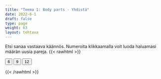 ```yaml
---
title: "Teema 1: Body parts - Yhdistä"
date: 2022-6-1
draft: false
type: page
weight: 63
layout: tehtava
---
```

Etsi sanaa vastaava käännös. Numeroita klikkaamalla voit luoda haluamasi määrän uusia pareja.
{{< rawhtml >}}
<link rel="stylesheet" type="text/css" href="/css/yhdistely.css"/>
<div id="nappulat">
    <button id="kuusi">
    6
    </button>
    <button id="yhdeksän">
    9
    </button>
    <button id="kakstoista">
    12
    </button>
    </div>
<div id="tehtava" class="grid grid-cols-2">
 <div><ul id="terms"> </ul></div>
 <div><ul id="defs"> </ul></div>

</div>

<script> 
 
 //Execute a JavaScript immediately after a page has been loaded
window.onload = function() {

  //Data for terms and definitions. This can be stored in a separate .js file, in a JSON file or here in the main file
   var data = {
    terms: [{
     index: 0, text: 'beard'
}, { index: 1, text: 'cheek'
}, { index: 2, text: 'chin'
}, { index: 3, text: 'dimple'
}, { index: 4, text: 'earlobe'
}, { index: 5, text: 'eyebrow'
}, { index: 6, text: 'eyelashes'
}, { index: 7, text: 'eyelid'
}, { index: 8, text: 'forehead'
}, { index: 9, text: 'freckle'
}, { index: 10, text: 'gums'
}, { index: 11, text: 'jaw'
}, { index: 12, text: 'lip'
}, { index: 13, text: 'mole'
}, { index: 14, text: 'moustache'
}, { index: 15, text: 'mouth'
}, { index: 16, text: 'neck'
}, { index: 17, text: 'nostril'
}, { index: 18, text: 'scar'
}, { index: 19, text: 'sideburns'
}, { index: 20, text: 'stubble'
}, { index: 21, text: 'teeth'
}, { index: 22, text: 'temple'
}, { index: 23, text: 'throat'
}, { index: 24, text: 'tongue'
}, { index: 25, text: 'cuticles'
}, { index: 26, text: 'fingernail'
}, { index: 27, text: 'fist'
}, { index: 28, text: 'index finger'
}, { index: 29, text: 'knuckles'
}, { index: 30, text: 'middle finger'
}, { index: 31, text: 'palm'
}, { index: 32, text: 'pinky, little finger'
}, { index: 33, text: 'ring finger'
}, { index: 34, text: 'thumb'
}, { index: 35, text: 'wrist'
}, { index: 36, text: 'abdomen'
}, { index: 37, text: 'ankle'
}, { index: 38, text: 'arm'
}, { index: 39, text: 'armpit'
}, { index: 40, text: 'back'
}, { index: 41, text: 'belly button'
}, { index: 42, text: 'breast'
}, { index: 43, text: 'buttocks'
}, { index: 44, text: 'calf'
}, { index: 45, text: 'chest'
}, { index: 46, text: 'elbow'
}, { index: 47, text: 'foot'
}, { index: 48, text: 'forearm'
}, { index: 49, text: 'groin'
}, { index: 50, text: 'hand'
}, { index: 51, text: 'heel'
}, { index: 52, text: 'hips'
}, { index: 53, text: 'knee'
}, { index: 54, text: 'leg'
}, { index: 55, text: 'nipple'
}, { index: 56, text: 'shin'
}, { index: 57, text: 'shoulder'
}, { index: 58, text: 'sole'
}, { index: 59, text: 'thigh'
}, { index: 60, text: 'toe'
}, { index: 61, text: 'waist'

},

    ],

  definitions: [{
    
     index: 0, text: 'parta'
}, { index: 1, text: 'poski'
}, { index: 2, text: 'leuankärki'
}, { index: 3, text: 'hymykuoppa'
}, { index: 4, text: 'korvannipukka'
}, { index: 5, text: 'kulmakarva'
}, { index: 6, text: 'silmäripset'
}, { index: 7, text: 'silmäluomi'
}, { index: 8, text: 'otsa'
}, { index: 9, text: 'pisama'
}, { index: 10, text: 'ikenet'
}, { index: 11, text: 'leuka'
}, { index: 12, text: 'huuli'
}, { index: 13, text: 'luomi'
}, { index: 14, text: 'viikset'
}, { index: 15, text: 'suu'
}, { index: 16, text: 'niska/kaula'
}, { index: 17, text: 'sierain'
}, { index: 18, text: 'arpi'
}, { index: 19, text: 'pulisongit'
}, { index: 20, text: 'sänki'
}, { index: 21, text: 'hampaat'
}, { index: 22, text: 'ohimo'
}, { index: 23, text: 'kurkku'
}, { index: 24, text: 'kieli'
}, { index: 25, text: 'kynsinauhat'
}, { index: 26, text: 'kynsi'
}, { index: 27, text: 'nyrkki'
}, { index: 28, text: 'etusormi'
}, { index: 29, text: 'rystyset'
}, { index: 30, text: 'keskisormi'
}, { index: 31, text: 'kämmen'
}, { index: 32, text: 'pikkusormi'
}, { index: 33, text: 'nimetön'
}, { index: 34, text: 'peukalo'
}, { index: 35, text: 'ranne'
}, { index: 36, text: 'vatsa'
}, { index: 37, text: 'nilkka'
}, { index: 38, text: 'käsivarsi'
}, { index: 39, text: 'kainalo'
}, { index: 40, text: 'selkä'
}, { index: 41, text: 'napa'
}, { index: 42, text: 'rinta'
}, { index: 43, text: 'pakarat'
}, { index: 44, text: 'pohje'
}, { index: 45, text: 'rintakehä'
}, { index: 46, text: 'kyynärpää'
}, { index: 47, text: 'jalka(terä)'
}, { index: 48, text: 'kyynärvarsi'
}, { index: 49, text: 'nivuset'
}, { index: 50, text: 'käsi'
}, { index: 51, text: 'kantapää'
}, { index: 52, text: 'lantio'
}, { index: 53, text: 'polvi'
}, { index: 54, text: 'jalka'
}, { index: 55, text: 'nänni'
}, { index: 56, text: 'sääri'
}, { index: 57, text: 'hartia, olkapää'
}, { index: 58, text: 'jalkapohja'
}, { index: 59, text: 'reisi'
}, { index: 60, text: 'varvas'
}, { index: 61, text: 'vyötärö'


},

    ],
    //this creates matches for indexes. This is a sort of an Answer Sheet
    pairs: {
      0: 0,
      1: 1,
      2: 2,
      3: 3,
      4: 4,
      5: 5,
      6: 6,
      7: 7,
      8: 8,
      9: 9,
      10: 10,
      11: 11,
      12: 12,
      13: 13,
      14: 14,
      15: 15,
      16: 16,
      17: 17,
      18: 18,
      19: 19,
      20: 20,
      21: 21,
      22: 22,
      23: 23,
      24: 24,
      25: 25,
      26: 26,
      27: 27,
      28: 28,
      29: 29,
      30: 30,
      31: 31,
      32: 32,
      33: 33,
      34: 34,
      35: 35,
      36: 36,
      37: 37,
      38: 38,
      39: 39,
      40: 40,
      41: 41,
      42: 42,
      43: 43,
      44: 44,
      45: 45,
      46: 46,
      47: 47,
      48: 48,
      49: 49,
      50: 50,
      51: 51,
      52: 52,
      53: 53,
      54: 54,
      55: 55,
      56: 56,
      57: 57,
      58: 58,
      59: 59,
      60: 60,
      61: 61,
    }
  };
    
for (var a=[],i=0;i<62;++i) a[i]=i;

function shufflee(array) {
  var tmp, current, top = array.length;
  if(top) while(--top) {
    current = Math.floor(Math.random() * (top + 1));
    tmp = array[current];
    array[current] = array[top];
    array[top] = tmp;
  }
  return array;
}

a = shufflee(a);
  

  var selectedTerm = null, //to make sure none is selected onload
    selectedDef = null,
    termsContainer = document.querySelector("#terms"), //list of terms
    defsContainer = document.querySelector("#defs"); //list of definitions

  //This function takes two arguments, that is one term and one def to compare if they match. It returns True or False after compairing values of the "pairs" object property.     
  function isMatch(termIndex, defIndex) {
    return data.pairs[termIndex] === defIndex;
  }

  //This function adds HTML elements and content to the specified container (UL).
  function createListHTML(list, container) {
    container.innerHTML = ""; //first, clean up any existing LI elements
    for (var i = 0; i < 62; i++) {
      container.innerHTML = container.innerHTML + "<li data-index='" + list[i]["index"] + "'>" + "<span>" + list[i]["text"] + "</span>" + "</li>";

    }
  }

function addCSS(css){
  var elem=document.createElement('style');
  if(elem.styleSheet && !elem.sheet)elem.styleSheet.cssText=css;
  else elem.appendChild(document.createTextNode(css));
  document.getElementsByTagName('head')[0].appendChild(elem); 
}

  createListHTML(data.terms, termsContainer);
  createListHTML(data.definitions, defsContainer);

  //listen for a "click" event on a list of Terms and store the clicked object in the target object
  termsContainer.addEventListener("click", function(e) {
    var target = e.target.parentNode;
    if (target.className === "score")
      return;
    var termIndex = Number(target.getAttribute("data-index"));
    //the condition is that only one LI can be selected
    if (selectedTerm !== null && selectedTerm !== termIndex) {
      termsContainer.querySelector("li[data-index='" + selectedTerm + "']").removeAttribute("data-selected");
    }

    //deletion of the decoration
    if (target.hasAttribute("data-selected")) {
      target.removeAttribute("data-selected");
      selectedTerm = null;
    }
    //selecting on click	
    else {
      target.setAttribute("data-selected", true);
      selectedTerm = termIndex;
    }

    if (selectedTerm !== null && selectedDef !== null) {
      var term = document.querySelector("#terms [data-index='" + selectedTerm + "']");
      var def = document.querySelector("#defs [data-index='" + selectedDef + "']");
      if (isMatch(selectedTerm, selectedDef)) {
				term.className = "score";
        def.className = "score";
  			numero++;
   			term.style.order = (numero);
   			def.style.order = (numero);
            }
      selectedTerm = null;
      selectedDef = null;
      term.removeAttribute("data-selected");
      def.removeAttribute("data-selected");
			    }
  })

  defsContainer.addEventListener("click", function(e) {
    var target = e.target.parentNode;
    if (target.className === "score")
      return;
    var defIndex = Number(target.getAttribute("data-index"));
    var defText = Number(target.getAttribute("data-index"))

    if (selectedDef !== null && selectedDef !== defIndex) {
      defsContainer.querySelector("li[data-index='" + selectedDef + "']").removeAttribute("data-selected");
    }

    if (target.hasAttribute("data-selected"))
      target.removeAttribute("data-selected");
    else
      target.setAttribute("data-selected", true);
    selectedDef = Number(target.getAttribute("data-index"));
    if (selectedTerm !== null && selectedDef !== null) {
      //var term = document.querySelector("#terms [data-index='"+selectedTerm+"']");
      var term = termsContainer.querySelector("[data-index='" + selectedTerm + "']");
      //var def = document.querySelector("#defs [data-index='"+selectedDef+"']");
      var def = defsContainer.querySelector("[data-index='" + selectedDef + "']");
      if (isMatch(selectedTerm, selectedDef)) {
				term.className = "score";
        def.className = "score";
  			numero++;
   			term.style.order = (numero);
   			def.style.order = (numero);
       }
      
      selectedTerm = null; //poista napautusten valinta
      selectedDef = null; //poista napautusten valinta
      term.removeAttribute("data-selected");
      def.removeAttribute("data-selected");
    }
  })

  function shuffle() {
    randomSort(data.terms)
    randomSort(data.definitions)
    createListHTML(data.terms, termsContainer)
    createListHTML(data.definitions, defsContainer)
    addCSS("div#tehtava li[data-index]{display: none;}")
    addCSS("div#tehtava li[data-index='" + a[0] + "']{display: flex;}")
		addCSS("div#tehtava li[data-index='" + a[1] + "']{display: flex;}")
    addCSS("div#tehtava li[data-index='" + a[2] + "']{display: flex;}")
    addCSS("div#tehtava li[data-index='" + a[3] + "']{display: flex;}")
    addCSS("div#tehtava li[data-index='" + a[4] + "']{display: flex;}")
    addCSS("div#tehtava li[data-index='" + a[5] + "']{display: flex;}")
  }
  
    function shuffle9() {
    randomSort(data.terms)
    randomSort(data.definitions)
    createListHTML(data.terms, termsContainer)
    createListHTML(data.definitions, defsContainer)
		addCSS("div#tehtava li[data-index]{display: none;}")
    addCSS("div#tehtava li[data-index='" + a[0] + "']{display: flex;}")
		addCSS("div#tehtava li[data-index='" + a[1] + "']{display: flex;}")
    addCSS("div#tehtava li[data-index='" + a[2] + "']{display: flex;}")
    addCSS("div#tehtava li[data-index='" + a[3] + "']{display: flex;}")
    addCSS("div#tehtava li[data-index='" + a[4] + "']{display: flex;}")
    addCSS("div#tehtava li[data-index='" + a[5] + "']{display: flex;}")
    addCSS("div#tehtava li[data-index='" + a[6] + "']{display: flex;}")
    addCSS("div#tehtava li[data-index='" + a[7] + "']{display: flex;}")
    addCSS("div#tehtava li[data-index='" + a[8] + "']{display: flex;}")
  }
  
      function shuffle12() {
    randomSort(data.terms)
    randomSort(data.definitions)
    createListHTML(data.terms, termsContainer)
    createListHTML(data.definitions, defsContainer)
addCSS("div#tehtava li[data-index]{display: none;}")
    addCSS("div#tehtava li[data-index='" + a[0] + "']{display: flex;}")
		addCSS("div#tehtava li[data-index='" + a[1] + "']{display: flex;}")
    addCSS("div#tehtava li[data-index='" + a[2] + "']{display: flex;}")
    addCSS("div#tehtava li[data-index='" + a[3] + "']{display: flex;}")
    addCSS("div#tehtava li[data-index='" + a[4] + "']{display: flex;}")
    addCSS("div#tehtava li[data-index='" + a[5] + "']{display: flex;}")
    addCSS("div#tehtava li[data-index='" + a[6] + "']{display: flex;}")
    addCSS("div#tehtava li[data-index='" + a[7] + "']{display: flex;}")
    addCSS("div#tehtava li[data-index='" + a[8] + "']{display: flex;}")
    addCSS("div#tehtava li[data-index='" + a[9] + "']{display: flex;}")
		addCSS("div#tehtava li[data-index='" + a[10] + "']{display: flex;}")
    addCSS("div#tehtava li[data-index='" + a[11] + "']{display: flex;}")
    addCSS("div#tehtava li[data-index='" + a[12] + "']{display: flex;}")
  }
  
  
  function randomSort(array) {
    var currentIndex = array.length,
      temporaryValue, randomIndex;

    // While there remain elements to shuffle...

    while (currentIndex !== 0) {

      // Pick a remaining element...
      randomIndex = Math.floor(Math.random() * currentIndex);
      currentIndex -= 1;

      // And swap it with the current element. SWAP
      temporaryValue = array[currentIndex];
      array[currentIndex] = array[randomIndex];
      array[randomIndex] = temporaryValue;
    }

    return array;
  }

  shuffle(); 
  
  document.getElementById("kuusi").addEventListener("click", function() {
        shuffle();
        a = shufflee(a);
      }   
       )
  document.getElementById("yhdeksän").addEventListener("click", function() {
        shuffle9();
        a = shufflee(a);
      }   
       )
  document.getElementById("kakstoista").addEventListener("click", function() {
        shuffle12();
        a = shufflee(a);
      }   
       )
       
  }

var numero = 0;

</script>
{{< /rawhtml >}}